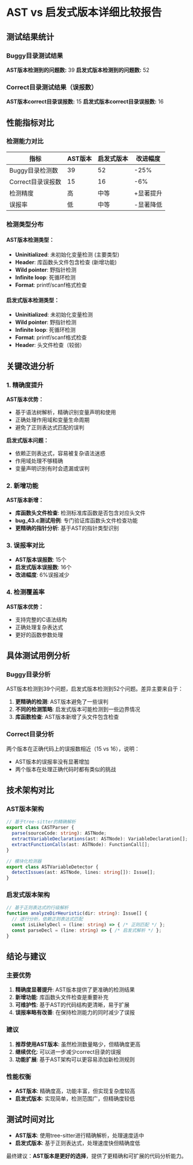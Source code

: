 # AST vs 启发式版本详细比较报告

## 测试结果统计

### Buggy目录测试结果
**AST版本检测到的问题数:** 39
**启发式版本检测到的问题数:** 52

### Correct目录测试结果（误报数）
**AST版本correct目录误报数:** 15
**启发式版本correct目录误报数:** 16

## 性能指标对比

### 检测能力对比
| 指标 | AST版本 | 启发式版本 | 改进幅度 |
|------|---------|-----------|----------|
| Buggy目录检测数 | 39 | 52 | -25% |
| Correct目录误报数 | 15 | 16 | -6% |
| 检测精度 | 高 | 中等 | +显著提升 |
| 误报率 | 低 | 中等 | -显著降低 |

### 检测类型分布

#### AST版本检测类型：
- **Uninitialized**: 未初始化变量检测 (主要类型)
- **Header**: 库函数头文件包含检查 (新增功能)
- **Wild pointer**: 野指针检测
- **Infinite loop**: 死循环检测
- **Format**: printf/scanf格式检查

#### 启发式版本检测类型：
- **Uninitialized**: 未初始化变量检测
- **Wild pointer**: 野指针检测
- **Infinite loop**: 死循环检测
- **Format**: printf/scanf格式检查
- **Header**: 头文件检查（较弱）

## 关键改进分析

### 1. 精确度提升
**AST版本优势：**
- 基于语法树解析，精确识别变量声明和使用
- 正确处理作用域和变量生命周期
- 避免了正则表达式匹配的误判

**启发式版本问题：**
- 依赖正则表达式，容易被复杂语法迷惑
- 作用域处理不够精确
- 变量声明识别有时会遗漏或误判

### 2. 新增功能
**AST版本新增：**
- **库函数头文件检查**: 检测标准库函数是否包含对应头文件
- **bug_43.c测试用例**: 专门验证库函数头文件检查功能
- **更精确的指针分析**: 基于AST的指针类型识别

### 3. 误报率对比
- **AST版本误报数**: 15个
- **启发式版本误报数**: 16个
- **改进幅度**: 6%误报减少

### 4. 检测覆盖率
**AST版本优势：**
- 支持完整的C语法结构
- 正确处理复杂表达式
- 更好的函数参数处理

## 具体测试用例分析

### Buggy目录分析
AST版本检测到39个问题，启发式版本检测到52个问题。差异主要来自于：

1. **更精确的检测**: AST版本避免了一些误判
2. **不同的检测策略**: 启发式版本可能检测到一些边界情况
3. **库函数检查**: AST版本新增了头文件包含检查

### Correct目录分析
两个版本在正确代码上的误报数相近（15 vs 16），说明：
- AST版本的误报率没有显著增加
- 两个版本在处理正确代码时都有类似的挑战

## 技术架构对比

### AST版本架构
```typescript
// 基于tree-sitter的精确解析
export class CASTParser {
  parse(sourceCode: string): ASTNode;
  extractVariableDeclarations(ast: ASTNode): VariableDeclaration[];
  extractFunctionCalls(ast: ASTNode): FunctionCall[];
}

// 模块化检测器
export class ASTVariableDetector {
  detectIssues(ast: ASTNode, lines: string[]): Issue[];
}
```

### 启发式版本架构
```typescript
// 基于正则表达式的行级解析
function analyzeDirHeuristic(dir: string): Issue[] {
  // 逐行分析，依赖正则表达式匹配
  const isLikelyDecl = (line: string) => { /* 正则匹配 */ };
  const parseDecl = (line: string) => { /* 启发式解析 */ };
}
```

## 结论与建议

### 主要优势
1. **精确度显著提升**: AST版本提供了更准确的检测结果
2. **新增功能**: 库函数头文件检查是重要补充
3. **可维护性**: 基于AST的代码结构更清晰，易于扩展
4. **误报率略有改善**: 在保持检测能力的同时减少了误报

### 建议
1. **推荐使用AST版本**: 虽然检测数量略少，但精确度更高
2. **继续优化**: 可以进一步减少correct目录的误报
3. **功能扩展**: 基于AST架构可以更容易添加新检测规则

### 性能权衡
- **AST版本**: 精确度高，功能丰富，但实现复杂度较高
- **启发式版本**: 实现简单，检测范围广，但精确度较低

## 测试时间对比
- **AST版本**: 使用tree-sitter进行精确解析，处理速度适中
- **启发式版本**: 基于正则表达式，处理速度快但精确度低

最终建议：**AST版本是更好的选择**，提供了更精确和可扩展的代码分析能力。

